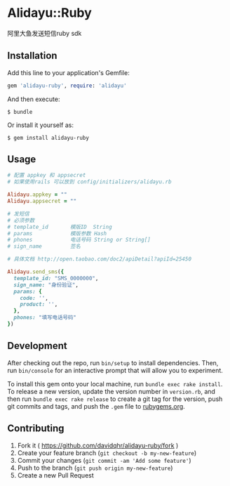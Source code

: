 # Alidayu::Ruby

阿里大鱼发送短信ruby sdk

## Installation

Add this line to your application's Gemfile:

```ruby
gem 'alidayu-ruby', require: 'alidayu'
```

And then execute:

    $ bundle

Or install it yourself as:

    $ gem install alidayu-ruby

## Usage

```ruby
# 配置 appkey 和 appsecret
# 如果使用rails 可以放到 config/initializers/alidayu.rb

Alidayu.appkey = ""
Alidayu.appsecret = ""

# 发短信
# 必须参数
# template_id       模版ID  String
# params            模版参数 Hash
# phones            电话号码 String or String[]
# sign_name         签名

# 具体文档 http://open.taobao.com/doc2/apiDetail?apiId=25450

Alidayu.send_sms({
  template_id: "SMS_0000000",
  sign_name: "身份验证",
  params: {
    code: '',
    product: '',
  },
  phones: "填写电话号码"
})
```

## Development

After checking out the repo, run `bin/setup` to install dependencies. Then, run `bin/console` for an interactive prompt that will allow you to experiment.

To install this gem onto your local machine, run `bundle exec rake install`. To release a new version, update the version number in `version.rb`, and then run `bundle exec rake release` to create a git tag for the version, push git commits and tags, and push the `.gem` file to [rubygems.org](https://rubygems.org).

## Contributing

1. Fork it ( https://github.com/davidqhr/alidayu-ruby/fork )
2. Create your feature branch (`git checkout -b my-new-feature`)
3. Commit your changes (`git commit -am 'Add some feature'`)
4. Push to the branch (`git push origin my-new-feature`)
5. Create a new Pull Request
